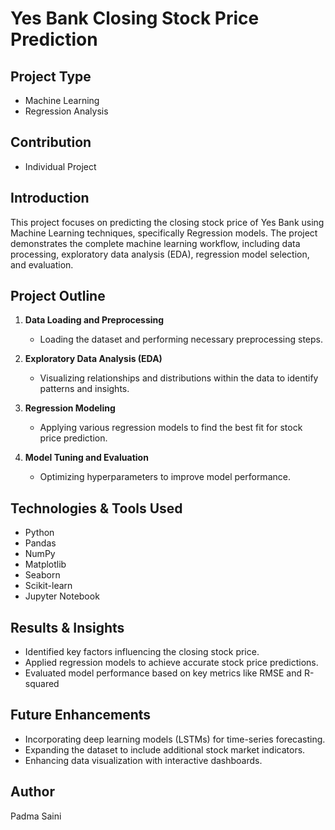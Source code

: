 # **Yes Bank Closing Stock Price Prediction**

## **Project Type**
- Machine Learning
- Regression Analysis

## **Contribution**
- Individual Project

## **Introduction**
This project focuses on predicting the closing stock price of Yes Bank using Machine Learning techniques, specifically Regression models. The project demonstrates the complete machine learning workflow, including data processing, exploratory data analysis (EDA), regression model selection, and evaluation.

## **Project Outline**
1. **Data Loading and Preprocessing**  
   - Loading the dataset and performing necessary preprocessing steps.

2. **Exploratory Data Analysis (EDA)**  
   - Visualizing relationships and distributions within the data to identify patterns and insights.

3. **Regression Modeling**  
   - Applying various regression models to find the best fit for stock price prediction.

4. **Model Tuning and Evaluation**  
   - Optimizing hyperparameters to improve model performance.

## **Technologies & Tools Used**
- Python
- Pandas
- NumPy
- Matplotlib
- Seaborn
- Scikit-learn
- Jupyter Notebook

## **Results & Insights**
- Identified key factors influencing the closing stock price.
- Applied regression models to achieve accurate stock price predictions.
- Evaluated model performance based on key metrics like RMSE and R-squared

## **Future Enhancements**
- Incorporating deep learning models (LSTMs) for time-series forecasting.
- Expanding the dataset to include additional stock market indicators.
- Enhancing data visualization with interactive dashboards.

## **Author**
Padma Saini

